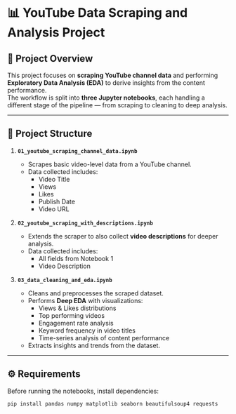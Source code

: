 # 📊 YouTube Data Scraping and Analysis Project

## 📌 Project Overview
This project focuses on **scraping YouTube channel data** and performing **Exploratory Data Analysis (EDA)** to derive insights from the content performance.  
The workflow is split into **three Jupyter notebooks**, each handling a different stage of the pipeline — from scraping to cleaning to deep analysis.

---

## 📂 Project Structure

1. **`01_youtube_scraping_channel_data.ipynb`**  
   - Scrapes basic video-level data from a YouTube channel.  
   - Data collected includes:
     - Video Title
     - Views
     - Likes
     - Publish Date
     - Video URL

2. **`02_youtube_scraping_with_descriptions.ipynb`**  
   - Extends the scraper to also collect **video descriptions** for deeper analysis.  
   - Data collected includes:
     - All fields from Notebook 1
     - Video Description

3. **`03_data_cleaning_and_eda.ipynb`**  
   - Cleans and preprocesses the scraped dataset.  
   - Performs **Deep EDA** with visualizations:
     - Views & Likes distributions
     - Top performing videos
     - Engagement rate analysis
     - Keyword frequency in video titles
     - Time-series analysis of content performance  
   - Extracts insights and trends from the dataset.

---

## ⚙️ Requirements

Before running the notebooks, install dependencies:

```bash
pip install pandas numpy matplotlib seaborn beautifulsoup4 requests

